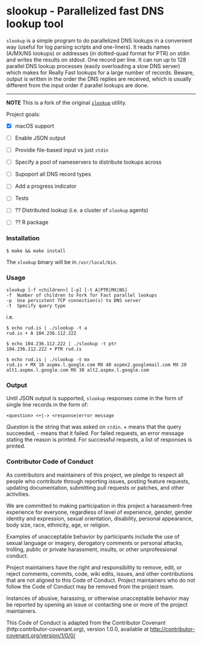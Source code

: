 # slookup - Parallelized fast DNS lookup tool

`slookup` is a simple program to do parallelized DNS lookups in a convenient way (useful for log parsing scripts and one-liners). It reads names (A/MX/NS lookups) or addresses (in dotted-quad format for PTR) on stdin and writes the results on stdout. One record per line. It can run up to 128 parallel DNS lookup processes (easily overloading a slow DNS server) which makes for Really Fast lookups for a large number of records. Beware, output is written in the order the DNS replies are received, which is usually different from the input order if parallel lookups are done.

--------

**NOTE** This is a fork of the original [`slookup`](http://he.fi/slookup/) utility. 

Project goals:

- [x] macOS support
- [ ] Enable JSON output
- [ ] Providie file-based input vs just `stdin`
- [ ] Specify a pool of nameservers to distribute lookups across
- [ ] Supoport all DNS record types
- [ ] Add a progress indicator
- [ ] Tests
- [ ] ?? Distributed lookup (i.e. a cluster of `slookup` agents)
- [ ] ?? R package


### Installation

    $ make && make install

The `slookup` binary will be in `/usr/local/bin`.


### Usage

    slookup [-f <children>] [-p] [-t A|PTR|MX|NS]
    -f  Number of children to Fork for Fast parallel lookups
    -p  Use persistent TCP connection(s) to DNS server
    -t  Specify query type

i.e.

    $ echo rud.is | ./slookup -t a
    rud.is + A 104.236.112.222

    $ echo 104.236.112.222 | ./slookup -t ptr
    104.236.112.222 + PTR rud.is

    $ echo rud.is | ./slookup -t mx
    rud.is + MX 10 aspmx.l.google.com MX 40 aspmx2.googlemail.com MX 20 alt1.aspmx.l.google.com MX 30 alt2.aspmx.l.google.com


### Output

Until JSON output is supported, `slookup` responses come in the form of single line records in the form of:

    <question> <+|-> <response|error message

_Question_ is the string that was asked on `stdin`. _+_ means that the query succeeded, _-_ means that it failed. For failed requests, an error message stating the reason is printed. For successful requests, a list of responses is printed.


### Contributor Code of Conduct

As contributors and maintainers of this project, we pledge to respect all people who contribute through reporting issues, posting feature requests, updating documentation, submitting pull requests or patches, and other activities.

We are committed to making participation in this project a harassment-free experience for everyone, regardless of level of experience, gender, gender identity and expression, sexual orientation, disability, personal appearance, body size, race, ethnicity, age, or religion.

Examples of unacceptable behavior by participants include the use of sexual language or imagery, derogatory comments or personal attacks, trolling, public or private harassment, insults, or other unprofessional conduct.

Project maintainers have the right and responsibility to remove, edit, or reject comments, commits, code, wiki edits, issues, and other contributions that are not aligned to this Code of Conduct. Project maintainers who do not follow the Code of Conduct may be removed from the project team.

Instances of abusive, harassing, or otherwise unacceptable behavior may be reported by opening an issue or contacting one or more of the project maintainers.

This Code of Conduct is adapted from the Contributor Covenant (http:contributor-covenant.org), version 1.0.0, available at http://contributor-covenant.org/version/1/0/0/